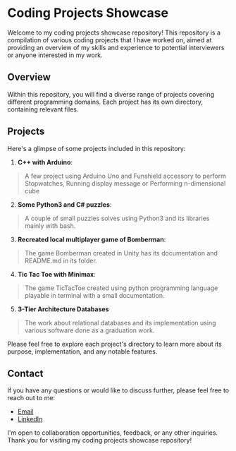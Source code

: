 # Coding Projects Showcase

Welcome to my coding projects showcase repository! This repository is a compilation of various coding projects that I have worked on, aimed at providing an overview of my skills and experience to potential interviewers or anyone interested in my work.

## Overview

Within this repository, you will find a diverse range of projects covering different programming domains. Each project has its own directory, containing relevant files.

## Projects

Here's a glimpse of some projects included in this repository:

1. **C++ with Arduino**: 

>A few project using Arduino Uno and Funshield accessory to perform Stopwatches, Running display message or Performing n-dimensional cube

2. **Some Python3 and C# puzzles**:

>A couple of small puzzles solves using Python3 and its libraries mainly with bash.

3. **Recreated local multiplayer game of Bomberman**:

>The game Bomberman created in Unity has its documentation and README.md in its folder.

4. **Tic Tac Toe with Minimax**: 

>The game TicTacToe created using python programming language playable in terminal with a small documentation.

5. **3-Tier Architecture Databases**

>The work about relational databases and its implementation using various software done as a graduation work.


Please feel free to explore each project's directory to learn more about its purpose, implementation, and any notable features.

## Contact

If you have any questions or would like to discuss further, please feel free to reach out to me:

- [Email](mailto:jirkadanek@icloud.com)
- [LinkedIn](https://www.linkedin.com/in/jiridanek)

I'm open to collaboration opportunities, feedback, or any other inquiries. Thank you for visiting my coding projects showcase repository!
